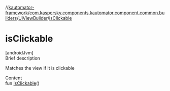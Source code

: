 //[kautomator-framework](../../index.md)/[com.kaspersky.components.kautomator.component.common.builders](../index.md)/[UiViewBuilder](index.md)/[isClickable](is-clickable.md)



# isClickable  
[androidJvm]  
Brief description  


Matches the view if it is clickable

  
Content  
fun [isClickable](is-clickable.md)()  



